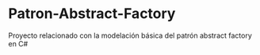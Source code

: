 Patron-Abstract-Factory
=======================

Proyecto relacionado con la modelación básica del patrón abstract factory en C#
